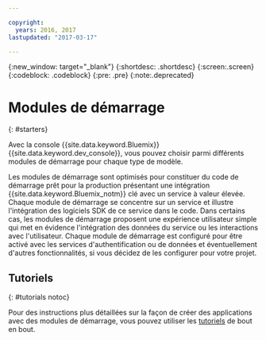 ```yaml
---

copyright:
  years: 2016, 2017
lastupdated: "2017-03-17"

---
```

{:new_window: target="_blank"}
{:shortdesc: .shortdesc}
{:screen:.screen}
{:codeblock: .codeblock}
{:pre: .pre}
{:note:.deprecated}

# Modules de démarrage
{: #starters}

Avec la console {{site.data.keyword.Bluemix}} {{site.data.keyword.dev_console}}, vous pouvez choisir parmi différents modules de démarrage pour chaque type de modèle.

Les modules de démarrage sont optimisés pour constituer du code de démarrage prêt pour la production présentant une intégration {{site.data.keyword.Bluemix_notm}} clé avec un service à valeur élevée. Chaque module de démarrage se concentre sur un service et illustre
l'intégration des logiciels SDK de ce service dans le code. Dans certains cas,
les modules de démarrage proposent une expérience
utilisateur simple qui met en évidence l'intégration des données du service ou les
interactions avec l'utilisateur. Chaque module de démarrage est configuré pour être activé avec les services d'authentification ou de données et éventuellement d'autres fonctionnalités, si vous décidez de les configurer pour votre projet.


## Tutoriels
{: #tutorials notoc}

Pour des instructions plus détaillées sur la façon de créer des applications avec des modules de démarrage, vous pouvez utiliser les [tutoriels](tutorials.html) de bout en bout.
